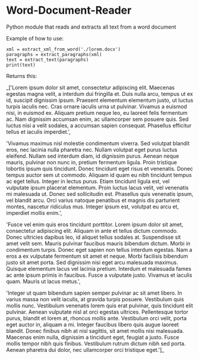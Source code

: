 # Word-Document-Reader
Python module that reads and extracts all text from a word document

Example of how to use:

    xml = extract_xml_from_word('./lorem.docx')
    paragraphs = extract_paragraphs(xml)
    text = extract_text(paragraphs)
    print(text)

Returns this:

_['Lorem ipsum dolor sit amet, consectetur adipiscing elit. Maecenas egestas magna velit, a interdum dui fringilla et. Duis nulla arcu, tempus ut ex id, suscipit dignissim ipsum. Praesent elementum elementum justo, ut luctus turpis iaculis nec. Cras ornare iaculis urna ut pulvinar. Vivamus a euismod nisi, in euismod ex. Aliquam pretium neque leo, eu laoreet felis fermentum ac. Nam dignissim accumsan enim, ac ullamcorper sem posuere quis. Sed luctus nisi a velit sodales, a accumsan sapien consequat. Phasellus efficitur tellus et iaculis imperdiet.',

'Vivamus maximus nisl molestie condimentum viverra. Sed volutpat blandit eros, nec lacinia nulla pharetra nec. Nullam volutpat eget purus luctus eleifend. Nullam sed interdum diam, id dignissim purus. Aenean neque mauris, pulvinar non nunc in, pretium fermentum ligula. Proin tristique lobortis ipsum quis tincidunt. Donec tincidunt eget risus et venenatis. Donec tempus auctor sem ut commodo. Aliquam id quam eu nibh tincidunt tempus ac eget tellus. Integer in lectus purus. Etiam tincidunt ligula est, vel vulputate ipsum placerat elementum. Proin luctus lacus velit, vel venenatis mi malesuada ut. Donec sed sollicitudin est. Phasellus quis venenatis ipsum, vel blandit arcu. Orci varius natoque penatibus et magnis dis parturient montes, nascetur ridiculus mus. Integer ipsum est, volutpat eu arcu et, imperdiet mollis enim.',

'Fusce vel enim quis eros tincidunt porttitor. Lorem ipsum dolor sit amet, consectetur adipiscing elit. Aliquam in ante et tellus dictum commodo. Donec ultricies dapibus leo, id aliquet tellus sodales at. Suspendisse sit amet velit sem. Mauris pulvinar faucibus mauris bibendum dictum. Morbi in condimentum turpis. Donec eget sapien non tellus interdum egestas. Nam a eros a ex vulputate fermentum sit amet et neque. Morbi facilisis bibendum justo sit amet porta. Sed dignissim nisi eget arcu malesuada maximus. Quisque elementum lacus vel lacinia pretium. Interdum et malesuada fames ac ante ipsum primis in faucibus. Fusce a vulputate justo. Vivamus et iaculis quam. Mauris ut lacus metus.',

'Integer ut quam bibendum sapien semper pulvinar ac sit amet libero. In varius massa non velit iaculis, at gravida turpis posuere. Vestibulum quis mollis nunc. Vestibulum venenatis lorem quis erat pulvinar, quis tincidunt elit pulvinar. Aenean vulputate nisl at orci egestas ultrices. Pellentesque tortor purus, blandit et lorem at, rhoncus mollis ante. Vestibulum orci velit, porta eget auctor in, aliquam a mi. Integer faucibus libero quis augue laoreet blandit. Donec finibus nibh at nisl sagittis, sit amet mollis nisi malesuada. Maecenas enim nulla, dignissim a tincidunt eget, feugiat a justo. Fusce mollis tempor nibh quis finibus. Vestibulum rutrum dictum nibh sed porta. Aenean pharetra dui dolor, nec ullamcorper orci tristique eget.']_